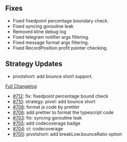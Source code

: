 ## Fixes

- Fixed fixedpoint percentage boundary check.
- Fixed syncing goroutine leak
- Removed kline debug log
- Fixed telegram notifier args filtering.
- Fixed message format args filtering.
- Fixed RecordPosition profit pointer checking.

## Strategy Updates

- pivotshort: add bounce short support.

[Full Changelog](https://github.com/OvictorVieira/promeheux.api/compare/v1.33.3...main)

 - [#712](https://github.com/OvictorVieira/promeheux.api/pull/712): fix: fixedpoint percentage bound check
 - [#710](https://github.com/OvictorVieira/promeheux.api/pull/710): strategy: pivot: add bounce short
 - [#708](https://github.com/OvictorVieira/promeheux.api/pull/708): format js code by prettier
 - [#706](https://github.com/OvictorVieira/promeheux.api/pull/706): add prettier to format the typescript code
 - [#703](https://github.com/OvictorVieira/promeheux.api/pull/703): fix: syncing goroutine leak
 - [#705](https://github.com/OvictorVieira/promeheux.api/pull/705): add codecoverage badge
 - [#704](https://github.com/OvictorVieira/promeheux.api/pull/704): ci: codecoverage
 - [#700](https://github.com/OvictorVieira/promeheux.api/pull/700): pivotshort: add breakLow.bounceRatio option
